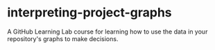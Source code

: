 # interpreting-project-graphs
A GitHub Learning Lab course for learning how to use the data in your repository's graphs to make decisions.
